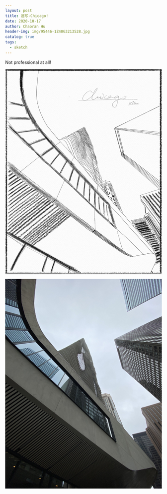 ```yaml
---
layout: post
title: 速写-Chicago!
date: 2020-10-17
author: Chaoran Hu
header-img: img/95446-1Z40G3213528.jpg
catalog: true
tags:
  - sketch
---
```


Not professional at all!

![](/photo/IMG_0053.jpg)

![](/photo/IMG_0166.jpg)
